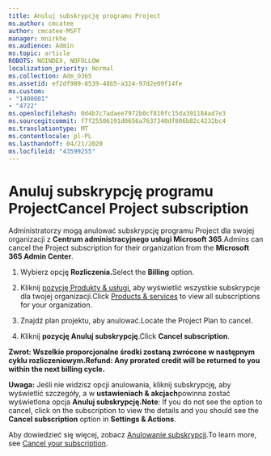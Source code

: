 ```yaml
---
title: Anuluj subskrypcję programu Project
ms.author: cmcatee
author: cmcatee-MSFT
manager: mnirkhe
ms.audience: Admin
ms.topic: article
ROBOTS: NOINDEX, NOFOLLOW
localization_priority: Normal
ms.collection: Adm_O365
ms.assetid: ef2df989-8539-48b5-a324-97d2e09f14fe
ms.custom:
- "1400001"
- "4722"
ms.openlocfilehash: 0d4b7c7adaee7972b0cf810fc15da391184ad7e3
ms.sourcegitcommit: f7f25506191d0656a7637340df806b82c4232bc4
ms.translationtype: MT
ms.contentlocale: pl-PL
ms.lasthandoff: 04/21/2020
ms.locfileid: "43599255"
---
```

# <a name="cancel-project-subscription"></a><span data-ttu-id="1f6ae-102">Anuluj subskrypcję programu Project</span><span class="sxs-lookup"><span data-stu-id="1f6ae-102">Cancel Project subscription</span></span>

<span data-ttu-id="1f6ae-103">Administratorzy mogą anulować subskrypcję programu Project dla swojej organizacji z **Centrum administracyjnego usługi Microsoft 365**.</span><span class="sxs-lookup"><span data-stu-id="1f6ae-103">Admins can cancel the Project subscription for their organization from the **Microsoft 365 Admin Center**.</span></span> 

1. <span data-ttu-id="1f6ae-104">Wybierz opcję **Rozliczenia.**</span><span class="sxs-lookup"><span data-stu-id="1f6ae-104">Select the **Billing** option.</span></span>

2. <span data-ttu-id="1f6ae-105">Kliknij [pozycję Produkty & usługi,](https://go.microsoft.com/fwlink/p/?linkid=842054) aby wyświetlić wszystkie subskrypcje dla twojej organizacji.</span><span class="sxs-lookup"><span data-stu-id="1f6ae-105">Click [Products & services](https://go.microsoft.com/fwlink/p/?linkid=842054) to view all subscriptions for your organization.</span></span>

3. <span data-ttu-id="1f6ae-106">Znajdź plan projektu, aby anulować.</span><span class="sxs-lookup"><span data-stu-id="1f6ae-106">Locate the Project Plan to cancel.</span></span>

4. <span data-ttu-id="1f6ae-107">Kliknij **pozycję Anuluj subskrypcję**.</span><span class="sxs-lookup"><span data-stu-id="1f6ae-107">Click **Cancel subscription**.</span></span>

<span data-ttu-id="1f6ae-108">**Zwrot: Wszelkie proporcjonalne środki zostaną zwrócone w następnym cyklu rozliczeniowym.**</span><span class="sxs-lookup"><span data-stu-id="1f6ae-108">**Refund: Any prorated credit will be returned to you within the next billing cycle.**</span></span> 

<span data-ttu-id="1f6ae-109">**Uwaga:** Jeśli nie widzisz opcji anulowania, kliknij subskrypcję, aby wyświetlić szczegóły, a w **ustawieniach & akcjach**powinna zostać wyświetlona opcja **Anuluj subskrypcję.**</span><span class="sxs-lookup"><span data-stu-id="1f6ae-109">**Note**: If you do not see the option to cancel, click on the subscription to view the details and you should see the **Cancel subscription** option in **Settings & Actions**.</span></span> 

<span data-ttu-id="1f6ae-110">Aby dowiedzieć się więcej, zobacz [Anulowanie subskrypcji](https://docs.microsoft.com/office365/admin/subscriptions-and-billing/cancel-your-subscription).</span><span class="sxs-lookup"><span data-stu-id="1f6ae-110">To learn more, see [Cancel your subscription](https://docs.microsoft.com/office365/admin/subscriptions-and-billing/cancel-your-subscription).</span></span> 
